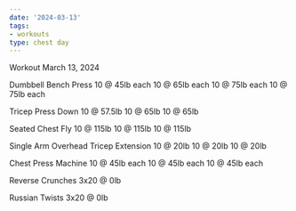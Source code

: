 ```yaml
---
date: '2024-03-13'
tags:
- workouts
type: chest day
---
```


Workout March 13, 2024

Dumbbell Bench Press
10 @ 45lb each
10 @ 65lb each
10 @ 75lb each
10 @ 75lb each

Tricep Press Down
10 @ 57.5lb
10 @ 65lb
10 @ 65lb

Seated Chest Fly
10 @ 115lb
10 @ 115lb
10 @ 115lb

Single Arm Overhead Tricep Extension
10 @ 20lb
10 @ 20lb
10 @ 20lb

Chest Press Machine
10 @ 45lb each
10 @ 45lb each
10 @ 45lb each

Reverse Crunches
3x20 @ 0lb

Russian Twists
3x20 @ 0lb